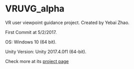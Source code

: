 # VRUVG_alpha
VR user viewpoint guidance project.
Created by Yebai Zhao.

First Commit at 5/2/2017.

OS: Windows 10 (64 bit).

Unity Version: Unity 2017.4.0f1 (64-bit).

Check more at its [project page](http://yebai.me/project/visual-guidance-in-vr)